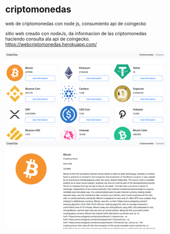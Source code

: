 # criptomonedas
web de criptomonedas con node js, consumiento api de coingecko

sitio web creado con nodeJs, da informacion de las criptomonedas haciendo consulta ala api de coingecko.
https://webcriptomonedas.herokuapp.com/

<img src="https://raw.githubusercontent.com/andresemiliobonilla/criptomonedas/master/coin.png"/>
<img src="https://raw.githubusercontent.com/andresemiliobonilla/criptomonedas/master/info.png"/>
